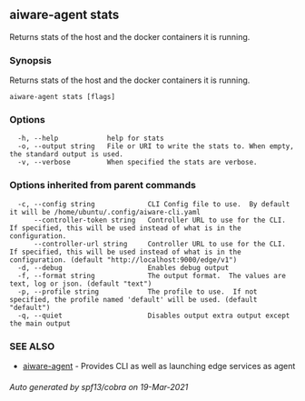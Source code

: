 ## aiware-agent stats

Returns stats of the host and the docker containers it is running.

### Synopsis

Returns stats of the host and the docker containers it is running.

```
aiware-agent stats [flags]
```

### Options

```
  -h, --help            help for stats
  -o, --output string   File or URI to write the stats to. When empty, the standard output is used.
  -v, --verbose         When specified the stats are verbose.
```

### Options inherited from parent commands

```
  -c, --config string             CLI Config file to use.  By default it will be /home/ubuntu/.config/aiware-cli.yaml
      --controller-token string   Controller URL to use for the CLI.  If specified, this will be used instead of what is in the configuration.
      --controller-url string     Controller URL to use for the CLI.  If specified, this will be used instead of what is in the configuration. (default "http://localhost:9000/edge/v1")
  -d, --debug                     Enables debug output
  -f, --format string             The output format.  The values are text, log or json. (default "text")
  -p, --profile string            The profile to use.  If not specified, the profile named 'default' will be used. (default "default")
  -q, --quiet                     Disables output extra output except the main output
```

### SEE ALSO

* [aiware-agent](/cli/aiware-agent.md)	 - Provides CLI as well as launching edge services as agent

###### Auto generated by spf13/cobra on 19-Mar-2021

